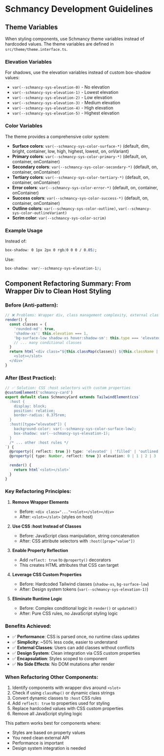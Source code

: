 # Schmancy Development Guidelines

## Theme Variables

When styling components, use Schmancy theme variables instead of hardcoded values. The theme variables are defined in `src/theme/theme.interface.ts`.

### Elevation Variables

For shadows, use the elevation variables instead of custom box-shadow values:

- `var(--schmancy-sys-elevation-0)` - No elevation
- `var(--schmancy-sys-elevation-1)` - Lowest elevation
- `var(--schmancy-sys-elevation-2)` - Low elevation
- `var(--schmancy-sys-elevation-3)` - Medium elevation
- `var(--schmancy-sys-elevation-4)` - High elevation
- `var(--schmancy-sys-elevation-5)` - Highest elevation

### Color Variables

The theme provides a comprehensive color system:

- **Surface colors**: `var(--schmancy-sys-color-surface-*)` (default, dim, bright, container, low, high, highest, lowest, on, onVariant)
- **Primary colors**: `var(--schmancy-sys-color-primary-*)` (default, on, container, onContainer)
- **Secondary colors**: `var(--schmancy-sys-color-secondary-*)` (default, on, container, onContainer)
- **Tertiary colors**: `var(--schmancy-sys-color-tertiary-*)` (default, on, container, onContainer)
- **Error colors**: `var(--schmancy-sys-color-error-*)` (default, on, container, onContainer)
- **Success colors**: `var(--schmancy-sys-color-success-*)` (default, on, container, onContainer)
- **Outline colors**: `var(--schmancy-sys-color-outline)`, `var(--schmancy-sys-color-outlineVariant)`
- **Scrim color**: `var(--schmancy-sys-color-scrim)`

### Example Usage

Instead of:
```css
box-shadow: 0 1px 2px 0 rgb(0 0 0 / 0.05);
```

Use:
```css
box-shadow: var(--schmancy-sys-elevation-1);
```



## Component Refactoring Summary: From Wrapper Div to Clean Host Styling

### Before (Anti-pattern):
```typescript
// ❌ Problems: Wrapper div, class management complexity, external class issues
render() {
  const classes = {
    'rounded-md': true,
    'shadow-xs': this.elevation === 1,
    'bg-surface-low shadow-xs hover:shadow-sm': this.type === 'elevated',
    // ... many conditional classes
  }
  return html`<div class="${this.classMap(classes)} ${this.className || ''}">
    <slot></slot>
  </div>`
}
```

### After (Best Practice):
```typescript
// ✅ Solution: CSS :host selectors with custom properties
@customElement('schmancy-card')
export default class SchmancyCard extends TailwindElement(css`
  :host {
    display: block;
    position: relative;
    border-radius: 0.375rem;
  }
  :host([type="elevated"]) {
    background-color: var(--schmancy-sys-color-surface-low);
    box-shadow: var(--schmancy-sys-elevation-1);
  }
  /* ... other :host rules */
`) {
  @property({ reflect: true }) type: 'elevated' | 'filled' | 'outlined' = 'elevated'
  @property({ type: Number, reflect: true }) elevation: 0 | 1 | 2 | 3 | 4 | 5 = 0
  
  render() {
    return html`<slot></slot>`
  }
}
```

### Key Refactoring Principles:

1. **Remove Wrapper Elements**
   - Before: `<div class="..."><slot></slot></div>`
   - After: `<slot></slot>` (styles on host)

2. **Use CSS :host Instead of Classes**
   - Before: JavaScript class manipulation, string concatenation
   - After: CSS attribute selectors with `:host([prop="value"])`

3. **Enable Property Reflection**
   - Add `reflect: true` to `@property()` decorators
   - This creates HTML attributes that CSS can target

4. **Leverage CSS Custom Properties**
   - Before: Hardcoded Tailwind classes (`shadow-xs`, `bg-surface-low`)
   - After: Design system tokens (`var(--schmancy-sys-elevation-1)`)

5. **Eliminate Runtime Logic**
   - Before: Complex conditional logic in `render()` or `updated()`
   - After: Pure CSS rules, no JavaScript styling logic

### Benefits Achieved:
- ✅ **Performance**: CSS is parsed once, no runtime class updates
- ✅ **Simplicity**: ~50% less code, easier to understand
- ✅ **External Classes**: Users can add classes without conflicts
- ✅ **Design System**: Clean integration via CSS custom properties
- ✅ **Encapsulation**: Styles scoped to component
- ✅ **No Side Effects**: No DOM mutations after render

### When Refactoring Other Components:
1. Identify components with wrapper divs around `<slot>`
2. Check if using `classMap()` or dynamic class strings
3. Convert dynamic classes to `:host` CSS rules
4. Add `reflect: true` to properties used for styling
5. Replace hardcoded values with CSS custom properties
6. Remove all JavaScript styling logic

This pattern works best for components where:
- Styles are based on property values
- You need clean external API
- Performance is important
- Design system integration is needed